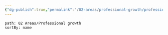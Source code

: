 ```yaml
---
{"dg-publish":true,"permalink":"/02-areas/professional-growth/professional-growth/","noteIcon":"","created":"2025-01-01T05:29:27.442+01:00","updated":"2025-01-01T21:10:01.695+01:00"}
---
```


~~~~note-gallery 
path: 02 Areas/Professional growth
sortBy: name
~~~~
